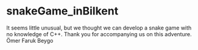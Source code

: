 # snakeGame_inBilkent
It seems little unusual, but we thought we can develop a snake game with no knowledge of C++.
Thank you for accompanying us on this adventure.
Ömer Faruk Beygo
